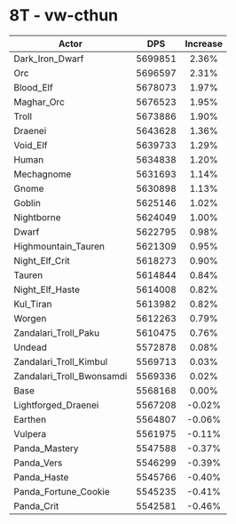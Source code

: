 # 8T - vw-cthun
| Actor | DPS | Increase |
|---|:---:|:---:|
|Dark_Iron_Dwarf|5699851|2.36%|
|Orc|5696597|2.31%|
|Blood_Elf|5678073|1.97%|
|Maghar_Orc|5676523|1.95%|
|Troll|5673886|1.90%|
|Draenei|5643628|1.36%|
|Void_Elf|5639733|1.29%|
|Human|5634838|1.20%|
|Mechagnome|5631693|1.14%|
|Gnome|5630898|1.13%|
|Goblin|5625146|1.02%|
|Nightborne|5624049|1.00%|
|Dwarf|5622795|0.98%|
|Highmountain_Tauren|5621309|0.95%|
|Night_Elf_Crit|5618273|0.90%|
|Tauren|5614844|0.84%|
|Night_Elf_Haste|5614008|0.82%|
|Kul_Tiran|5613982|0.82%|
|Worgen|5612263|0.79%|
|Zandalari_Troll_Paku|5610475|0.76%|
|Undead|5572878|0.08%|
|Zandalari_Troll_Kimbul|5569713|0.03%|
|Zandalari_Troll_Bwonsamdi|5569336|0.02%|
|Base|5568168|0.00%|
|Lightforged_Draenei|5567208|-0.02%|
|Earthen|5564807|-0.06%|
|Vulpera|5561975|-0.11%|
|Panda_Mastery|5547588|-0.37%|
|Panda_Vers|5546299|-0.39%|
|Panda_Haste|5545766|-0.40%|
|Panda_Fortune_Cookie|5545235|-0.41%|
|Panda_Crit|5542581|-0.46%|
